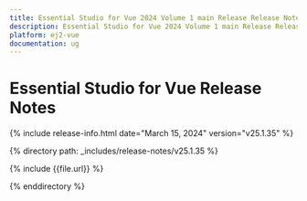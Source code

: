 ```yaml
---
title: Essential Studio for Vue 2024 Volume 1 main Release Release Notes  
description: Essential Studio for Vue 2024 Volume 1 main Release Release Notes  
platform: ej2-vue
documentation: ug
---
```


# Essential Studio for Vue  Release Notes  

{% include release-info.html date="March 15, 2024"  version="v25.1.35" %} 

{% directory path: _includes/release-notes/v25.1.35 %}

{% include {{file.url}} %}

{% enddirectory %}